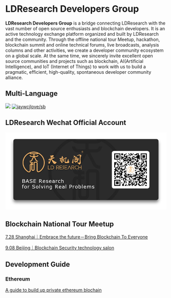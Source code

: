 # LDResearch Developers Group

**LDResearch Developers Group** is a bridge connecting LDResearch with the vast number of open source enthusiasts and blockchain developers. It is an active technology exchange platform organized and built by LDResearch and the community. Through the offline national tour Meetup, hackathon, blockchain summit and online technical forums, live broadcasts, analysis columns and other activities, we create a developer community ecosystem on a global scale. At the same time, we sincerely invite excellent open source communities and projects such as blockchain, AI(Artificial Intelligence), and IoT (Internet of Things) to work with us to build a pragmatic, efficient, high-quality, spontaneous developer community alliance.

## Multi-Language

[![](https://img.shields.io/badge/Lang-English-blue.svg)](README.md)  [![jaywcjlove/sb](https://jaywcjlove.github.io/sb/lang/chinese.svg)](README-zh.md)


## LDResearch Wechat Official Account

![LDResearch_QRCode](images/ldresearch_qrcode.jpeg)

## Blockchain National Tour Meetup

[7.28 Shanghai｜Embrace the future－Bring Blockchain To Everyone](meetup/shanghai)

[9.08 Beijing｜Blockchain Security technology salon](meetup/beijing)

## Development Guide

### Ethereum

[A guide to build up private ethereum blochain](guide/eth/manual.md)

